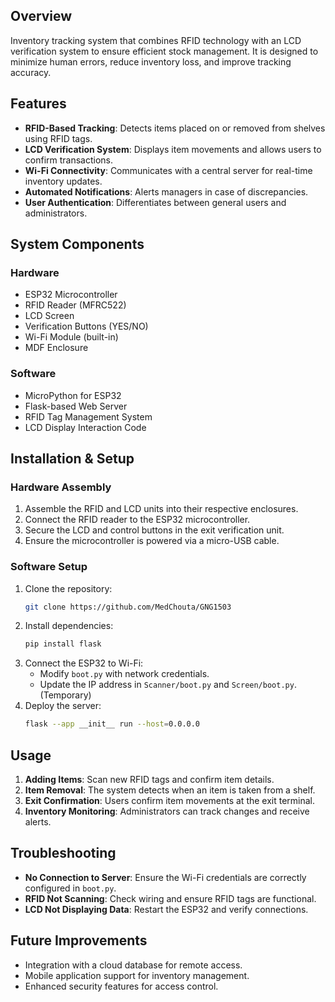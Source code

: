 ## Overview
Inventory tracking system that combines RFID technology with an LCD verification system to ensure efficient stock management. It is designed to minimize human errors, reduce inventory loss, and improve tracking accuracy.

## Features
- **RFID-Based Tracking**: Detects items placed on or removed from shelves using RFID tags.
- **LCD Verification System**: Displays item movements and allows users to confirm transactions.
- **Wi-Fi Connectivity**: Communicates with a central server for real-time inventory updates.
- **Automated Notifications**: Alerts managers in case of discrepancies.
- **User Authentication**: Differentiates between general users and administrators.

## System Components
### Hardware
- ESP32 Microcontroller
- RFID Reader (MFRC522)
- LCD Screen
- Verification Buttons (YES/NO)
- Wi-Fi Module (built-in)
- MDF Enclosure

### Software
- MicroPython for ESP32
- Flask-based Web Server
- RFID Tag Management System
- LCD Display Interaction Code

## Installation & Setup
### Hardware Assembly
1. Assemble the RFID and LCD units into their respective enclosures.
2. Connect the RFID reader to the ESP32 microcontroller.
3. Secure the LCD and control buttons in the exit verification unit.
4. Ensure the microcontroller is powered via a micro-USB cable.

### Software Setup
1. Clone the repository:
   ```sh
   git clone https://github.com/MedChouta/GNG1503
   ```
2. Install dependencies:
   ```sh
   pip install flask
   ```
3. Connect the ESP32 to Wi-Fi:
   - Modify `boot.py` with network credentials.
   - Update the IP address in `Scanner/boot.py` and `Screen/boot.py`. (Temporary)
4. Deploy the server:
   ```sh
   flask --app __init__ run --host=0.0.0.0
   ```

## Usage
1. **Adding Items**: Scan new RFID tags and confirm item details.
2. **Item Removal**: The system detects when an item is taken from a shelf.
3. **Exit Confirmation**: Users confirm item movements at the exit terminal.
4. **Inventory Monitoring**: Administrators can track changes and receive alerts.

## Troubleshooting
- **No Connection to Server**: Ensure the Wi-Fi credentials are correctly configured in `boot.py`.
- **RFID Not Scanning**: Check wiring and ensure RFID tags are functional.
- **LCD Not Displaying Data**: Restart the ESP32 and verify connections.

## Future Improvements
- Integration with a cloud database for remote access.
- Mobile application support for inventory management.
- Enhanced security features for access control.
